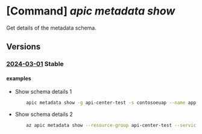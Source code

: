 # [Command] _apic metadata show_

Get details of the metadata schema.

## Versions

### [2024-03-01](/Resources/mgmt-plane/L3N1YnNjcmlwdGlvbnMve30vcmVzb3VyY2Vncm91cHMve30vcHJvdmlkZXJzL21pY3Jvc29mdC5hcGljZW50ZXIvc2VydmljZXMve30vbWV0YWRhdGFzY2hlbWFzL3t9/2024-03-01.xml) **Stable**

<!-- mgmt-plane /subscriptions/{}/resourcegroups/{}/providers/microsoft.apicenter/services/{}/metadataschemas/{} 2024-03-01 -->

#### examples

- Show schema details 1
    ```bash
        apic metadata show -g api-center-test -s contosoeuap --name approver
    ```

- Show schema details 2
    ```bash
        az apic metadata show --resource-group api-center-test --service-name contoso --name "testchoices"
    ```
